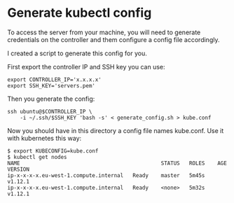 # Generate kubectl config

To access the server from your machine, you will need to generate
credentials on the controller and them configure a config file
accordingly.

I created a script to generate this config for you.

First export the controller IP and SSH key you can use:

    export CONTROLLER_IP='x.x.x.x'
    export SSH_KEY='servers.pem'

Then you generate the config:

    ssh ubuntu@$CONTROLLER_IP \
        -i ~/.ssh/$SSH_KEY 'bash -s' < generate_config.sh > kube.conf

Now you should have in this directory a config file names kube.conf.
Use it with kubernetes this way:

    $ export KUBECONFIG=kube.conf
    $ kubectl get nodes
    NAME                                             STATUS   ROLES    AGE     VERSION
    ip-x-x-x-x.eu-west-1.compute.internal   Ready    master   5m45s   v1.12.1
    ip-x-x-x-x.eu-west-1.compute.internal   Ready    <none>   5m32s   v1.12.1
